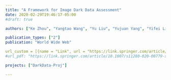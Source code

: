 ```yaml
---
title: "A Framework for Image Dark Data Assessment"
date: 2020-02-29T19:46:17-05:00
#draft: true

authors: ["Ke Zhou", "Yangtao Wang", "Yu Liu", "Yujuan Yang", "Yifei Liu", "Guoliang Li", "Lianli Gao", "Zhili Xiao"]

publication_types: ["2"]
publication: "World Wide Web"

url_custom = [{name = "Link", url = "https://link.springer.com/article/10.1007/s11280-020-00779-x"}]
#url_pdf: "https://link.springer.com/article/10.1007/s11280-020-00779-x"

projects: ["DarkData-Proj"]

---
```


